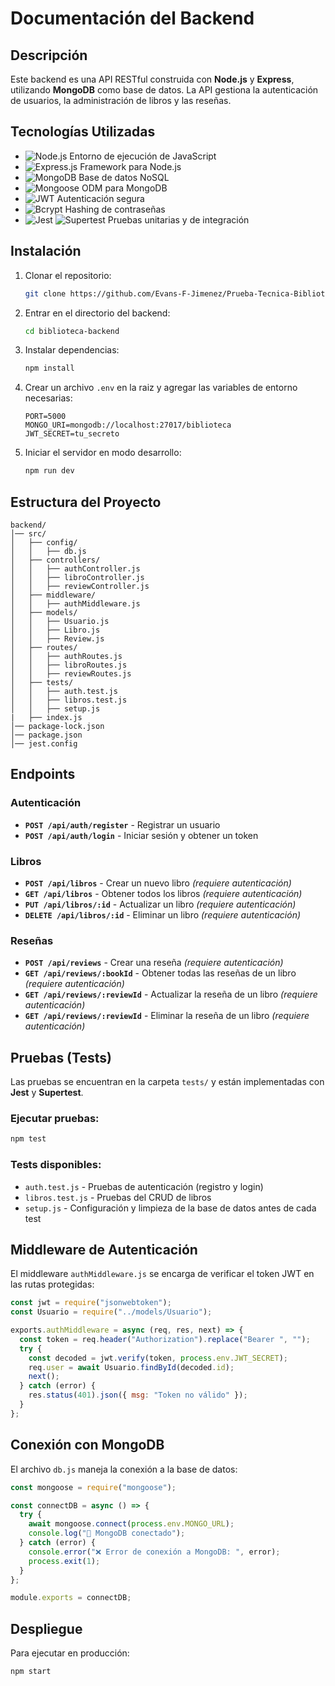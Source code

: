 # Documentación del Backend

## Descripción

Este backend es una API RESTful construida con **Node.js** y **Express**, utilizando **MongoDB** como base de datos. La API gestiona la autenticación de usuarios, la administración de libros y las reseñas.

## Tecnologías Utilizadas

- ![Node.js](https://img.shields.io/badge/Node.js-339933?style=for-the-badge&logo=nodedotjs&logoColor=white) Entorno de ejecución de JavaScript
- ![Express.js](https://img.shields.io/badge/Express.js-000000?style=for-the-badge&logo=express&logoColor=white) Framework para Node.js
- ![MongoDB](https://img.shields.io/badge/MongoDB-47A248?style=for-the-badge&logo=mongodb&logoColor=white) Base de datos NoSQL
- ![Mongoose](https://img.shields.io/badge/Mongoose-880000?style=for-the-badge&logo=mongodb&logoColor=white) ODM para MongoDB
- ![JWT](https://img.shields.io/badge/JWT-black?style=for-the-badge&logo=jsonwebtokens&logoColor=white) Autenticación segura
- ![Bcrypt](https://img.shields.io/badge/Bcrypt-4B0082?style=for-the-badge)
  Hashing de contraseñas
- ![Jest](https://img.shields.io/badge/Jest-C21325?style=for-the-badge&logo=jest&logoColor=white)
  ![Supertest](https://img.shields.io/badge/Supertest-blue?style=for-the-badge) Pruebas unitarias y de integración

## Instalación

1. Clonar el repositorio:
   ```bash
   git clone https://github.com/Evans-F-Jimenez/Prueba-Tecnica-Biblioteca.git
   ```
2. Entrar en el directorio del backend:
   ```bash
   cd biblioteca-backend
   ```
3. Instalar dependencias:
   ```bash
   npm install
   ```
4. Crear un archivo `.env` en la raiz y agregar las variables de entorno necesarias:
   ```env
   PORT=5000
   MONGO_URI=mongodb://localhost:27017/biblioteca
   JWT_SECRET=tu_secreto
   ```
5. Iniciar el servidor en modo desarrollo:
   ```bash
   npm run dev
   ```

## Estructura del Proyecto

```
backend/
│── src/
│   ├── config/
│   │   ├── db.js
│   ├── controllers/
│   │   ├── authController.js
│   │   ├── libroController.js
│   │   ├── reviewController.js
│   ├── middleware/
│   │   ├── authMiddleware.js
│   ├── models/
│   │   ├── Usuario.js
│   │   ├── Libro.js
│   │   ├── Review.js
│   ├── routes/
│   │   ├── authRoutes.js
│   │   ├── libroRoutes.js
│   │   ├── reviewRoutes.js
│   ├── tests/
│   │   ├── auth.test.js
│   │   ├── libros.test.js
│   │   ├── setup.js
|   ├── index.js
│── package-lock.json
│── package.json
│── jest.config
```

## Endpoints

### Autenticación

- **`POST /api/auth/register`** - Registrar un usuario
- **`POST /api/auth/login`** - Iniciar sesión y obtener un token

### Libros

- **`POST /api/libros`** - Crear un nuevo libro _(requiere autenticación)_
- **`GET /api/libros`** - Obtener todos los libros _(requiere autenticación)_
- **`PUT /api/libros/:id`** - Actualizar un libro _(requiere autenticación)_
- **`DELETE /api/libros/:id`** - Eliminar un libro _(requiere autenticación)_

### Reseñas

- **`POST /api/reviews`** - Crear una reseña _(requiere autenticación)_
- **`GET /api/reviews/:bookId`** - Obtener todas las reseñas de un libro _(requiere autenticación)_
- **`GET /api/reviews/:reviewId`** - Actualizar la reseña de un libro _(requiere autenticación)_
- **`GET /api/reviews/:reviewId`** - Eliminar la reseña de un libro _(requiere autenticación)_

## Pruebas (Tests)

Las pruebas se encuentran en la carpeta `tests/` y están implementadas con **Jest** y **Supertest**.

### Ejecutar pruebas:

```bash
npm test
```

### Tests disponibles:

- `auth.test.js` - Pruebas de autenticación (registro y login)
- `libros.test.js` - Pruebas del CRUD de libros
- `setup.js` - Configuración y limpieza de la base de datos antes de cada test

## Middleware de Autenticación

El middleware `authMiddleware.js` se encarga de verificar el token JWT en las rutas protegidas:

```js
const jwt = require("jsonwebtoken");
const Usuario = require("../models/Usuario");

exports.authMiddleware = async (req, res, next) => {
  const token = req.header("Authorization").replace("Bearer ", "");
  try {
    const decoded = jwt.verify(token, process.env.JWT_SECRET);
    req.user = await Usuario.findById(decoded.id);
    next();
  } catch (error) {
    res.status(401).json({ msg: "Token no válido" });
  }
};
```

## Conexión con MongoDB

El archivo `db.js` maneja la conexión a la base de datos:

```js
const mongoose = require("mongoose");

const connectDB = async () => {
  try {
    await mongoose.connect(process.env.MONGO_URL);
    console.log("📌 MongoDB conectado");
  } catch (error) {
    console.error("❌ Error de conexión a MongoDB: ", error);
    process.exit(1);
  }
};

module.exports = connectDB;
```

## Despliegue

Para ejecutar en producción:

```bash
npm start
```
